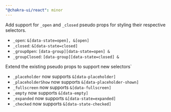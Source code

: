 ```yaml
---
"@chakra-ui/react": minor
---
```


Add support for `_open` and `_closed` pseudo props for styling their respective
selectors.

- `_open`: `&[data-state=open], &[open]`
- `_closed`: `&[data-state=closed]`
- `_groupOpen`: `[data-group][data-state=open] &`
- `_groupClosed`: `[data-group][data-state=closed] &`

Extend the existing pseudo props to support new selectors`

- `_placeholder` now supports `&[data-placeholder]`
- `_placeholderShow` now supports `&[data-placeholder-shown]`
- `_fullscreen` now supports `&[data-fullscreen]`
- `_empty` now supports `&[data-empty]`
- `_expanded` now supports `&[data-state=expanded]`
- `_checked` now supports `&[data-state-checked]`
